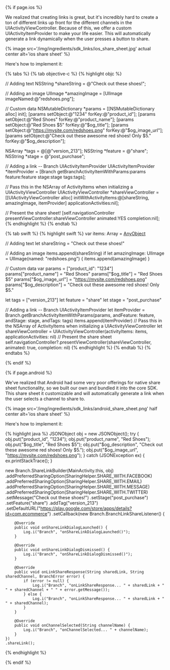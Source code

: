 
<!--- iOS -->
{% if page.ios %}

We realized that creating links is great, but it's incredibly hard to create a ton of different links up front for the different channels in the UIActivityViewController. Because of this, we offer a custom UIActivityItemProvider to make your life easier. This will automatically generate a link dynamically when the user presses a button to share.

{% image src='/img/ingredients/sdk_links/ios_share_sheet.jpg' actual center alt='ios share sheet' %}

Here's how to implement it:

{% tabs %}
{% tab objective-c %}
{% highlight objc %}

// Adding text
NSString *shareString = @"Check out these shoes!";

// Adding an image
UIImage *amazingImage = [UIImage imageNamed:@"redshoes.png"];

// Custom data
NSMutableDictionary *params = [[NSMutableDictionary alloc] init];
[params setObject:@"1234" forKey:@"product_id"];
[params setObject:@"Red Shoes" forKey:@"product_name"];
[params setObject:@"Red Shoes $5" forKey:@"$og_title"];
[params setObject:@"https://mysite.com/redshoes.png" forKey:@"$og_image_url"];
[params setObject:@"Check out these awesome red shoes! Only $5." forKey:@"$og_description"];

NSArray *tags = @[@"version_213"];
NSString *feature = @"share";
NSString *stage = @"post_purchase";

// Adding a link -- Branch UIActivityItemProvider
UIActivityItemProvider *itemProvider = [Branch getBranchActivityItemWithParams:params feature:feature stage:stage tags:tags];

// Pass this in the NSArray of ActivityItems when initializing a UIActivityViewController
UIActivityViewController *shareViewController = [[UIActivityViewController alloc] initWithActivityItems:@[shareString, amazingImage, itemProvider] applicationActivities:nil];

// Present the share sheet!
[self.navigationController presentViewController:shareViewController animated:YES completion:nil];
{% endhighlight %}
{% endtab %}



{% tab swift %}
{% highlight swift %}
var items: Array = [AnyObject]()

// Adding text
let shareString = "Check out these shoes!"

// Adding an image
items.append(shareString)
if let amazingImage: UIImage = UIImage(named: "redshoes.png") {
    items.append(amazingImage)
}

// Custom data
var params = ["product_id": "1234"]
params["product_name"] = "Red Shoes"
params["$og_title"] = "Red Shoes $5"
params["$og_image_url"] = "https://mysite.com/redshoes.png"
params["$og_description"] = "Check out these awesome red shoes! Only $5."

let tags = ["version_213"]
let feature = "share"
let stage = "post_purchase"

// Adding a link -- Branch UIActivityItemProvider
let itemProvider = Branch.getBranchActivityItemWithParams(params, andFeature: feature, andStage: stage, andTags: tags)
items.append(itemProvider)
// Pass this in the NSArray of ActivityItems when initializing a UIActivityViewController
let shareViewController = UIActivityViewController(activityItems: items,
                                                   applicationActivities: nil)
// Present the share sheet
self.navigationController?.presentViewController(shareViewController,
                                                 animated: true,
                                                 completion: nil)
{% endhighlight %}
{% endtab %}
{% endtabs %}

{% endif %}
<!--- /iOS -->


<!--- Android -->
{% if page.android %}

We've realized that Android had some very poor offerings for native share sheet functionality, so we built our own and bundled it into the core SDK. This share sheet it customizable and will automatically generate a link when the user selects a channel to share to.

{% image src='/img/ingredients/sdk_links/android_share_sheet.png' half center alt='ios share sheet' %}

Here's how to implement it:

{% highlight java %}
JSONObject obj = new JSONObject();
try {
	obj.put("product_id", "1234");
	obj.put("product_name", "Red Shoes");
	obj.put("$og_title", "Red Shoes $5");
	obj.put("$og_description", "Check out these awesome red shoes! Only $5.");
	obj.put("$og_image_url", "https://mysite.com/redshoes.png");
} catch (JSONException ex) {
	ex.printStackTrace();
}

new Branch.ShareLinkBuilder(MainActivity.this, obj)
    .addPreferredSharingOption(SharingHelper.SHARE_WITH.FACEBOOK)
    .addPreferredSharingOption(SharingHelper.SHARE_WITH.EMAIL)
    .addPreferredSharingOption(SharingHelper.SHARE_WITH.MESSAGE)
    .addPreferredSharingOption(SharingHelper.SHARE_WITH.TWITTER)
    .setMessage("Check out these shoes!")
    .setStage("post_purchase")
    .setFeature("share")
    .addTag("version_213")
    .setDefaultURL("https://play.google.com/store/apps/details?id=com.ecommerce")
    .setCallback(new Branch.BranchLinkShareListener() {

        @Override
        public void onShareLinkDialogLaunched() {
            Log.i("Branch", "onShareLinkDialogLaunched()");
        }

        @Override
        public void onShareLinkDialogDismissed() {
            Log.i("Branch", "onShareLinkDialogDismissed()");
        }

        @Override
        public void onLinkShareResponse(String sharedLink, String sharedChannel, BranchError error) {
            if (error != null) {
                Log.i("Branch", "onLinkShareResponse... " + sharedLink + " " + sharedChannel + " " + error.getMessage());
            } else {
                Log.i("Branch", "onLinkShareResponse... " + sharedLink + " " + sharedChannel);
            }
        }

        @Override
        public void onChannelSelected(String channelName) {
            Log.i("Branch", "onChannelSelected... " + channelName);
        }
    })
    .shareLink();
{% endhighlight %}

{% endif %}
<!--- /Android -->
